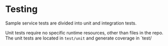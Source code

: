 # Testing

Sample service tests are divided into unit and integration tests.

Unit tests require no specific runtime resources, other than files in the repo. The unit tests are located in `test/unit` and generate coverage in `test/
